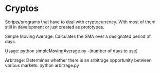 # Cryptos
Scripts/programs that have to deal with cryptocurrency. With most of them still in development or just created as prototypes.

Simple Moving Average:
Calculates the SMA over a designated period of days.

Usage: python simpleMovingAverage.py -(number of days to use)

Arbitrage:
Determines whether there is an arbitrage opportunity between various markets.
python arbitrage.py
